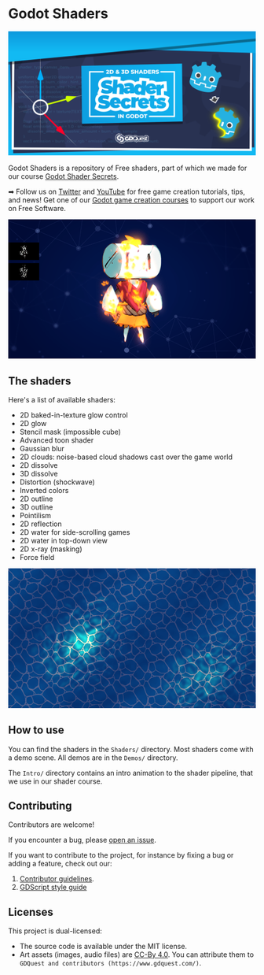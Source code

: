 # Godot Shaders

![project banner](./img/banner-shader-secrets.png)

Godot Shaders is a repository of Free shaders, part of which we made for our course [Godot Shader Secrets](https://gdquest.mavenseed.com/courses/shader-secrets-learn-to-code-2d-and-3d-shaders-in-godot).

➡ Follow us on [Twitter](https://twitter.com/NathanGDQuest) and [YouTube](https://www.youtube.com/c/gdquest/) for free game creation tutorials, tips, and news! Get one of our [Godot game creation courses](https://gdquest.mavenseed.com/) to support our work on Free Software.

![2D dissolve shader, showing a character burning](./img/robi-in-flames.png)

## The shaders

Here's a list of available shaders:

- 2D baked-in-texture glow control
- 2D glow
- Stencil mask (impossible cube)
- Advanced toon shader
- Gaussian blur
- 2D clouds: noise-based cloud shadows cast over the game world
- 2D dissolve
- 3D dissolve
- Distortion (shockwave)
- Inverted colors
- 2D outline
- 3D outline
- Pointilism
- 2D reflection
- 2D water for side-scrolling games
- 2D water in top-down view
- 2D x-ray (masking)
- Force field

![2D water shader with light support](./img/water2d.png)

## How to use

You can find the shaders in the `Shaders/` directory. Most shaders come with a demo scene. All demos are in the `Demos/` directory.

The `Intro/` directory contains an intro animation to the shader pipeline, that we use in our shader course.

## Contributing

Contributors are welcome!

If you encounter a bug, please [open an issue](https://github.com/GDQuest/godot-game-harvester/issues/new).

If you want to contribute to the project, for instance by fixing a bug or adding a feature, check out our:

1. [Contributor guidelines](https://www.gdquest.com/docs/guidelines/contributing-to/gdquest-projects/).
1. [GDScript style guide](https://www.gdquest.com/docs/guidelines/best-practices/godot-gdscript/)

## Licenses

This project is dual-licensed:

- The source code is available under the MIT license.
- Art assets (images, audio files) are [CC-By 4.0](https://creativecommons.org/licenses/by/4.0/). You can attribute them to `GDQuest and contributors (https://www.gdquest.com/)`.
